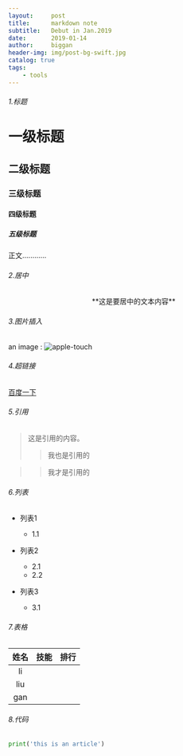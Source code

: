 ```yaml
---
layout:     post
title:      markdown note
subtitle:   Debut in Jan.2019
date:       2019-01-14
author:     biggan
header-img: img/post-bg-swift.jpg
catalog: true
tags:
    - tools
---
```


###### 1.标题

# 一级标题

## 二级标题

### 三级标题

#### 四级标题

##### 五级标题

正文............
<br>

###### 2.居中

<center>**这是要居中的文本内容**</center>


###### 3.图片插入

an image : ![apple-touch](/img/apple-touch-icon.png)


###### 4.超链接

[百度一下](www.baidu.com)


###### 5.引用

> 这是引用的内容。
>
> > 我也是引用的

> >我才是引用的


###### 6.列表

- 列表1

  * 1.1

- 列表2

  * 2.1
  * 2.2

- 列表3

  * 3.1

###### 7.表格

| 姓名 | 技能 | 排行 |
| :--: | :--: | :--: |
|  li  |      |      |
| liu  |      |      |
| gan  |      |      |



###### 8.代码

```python
print('this is an article')
```



